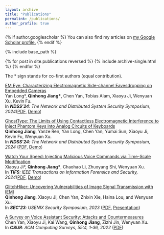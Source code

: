 ```yaml
---
layout: archive
title: "Publications"
permalink: /publications/
author_profile: true
---
```


{% if author.googlescholar %}
  You can also find my articles on <u><a href="{{author.googlescholar}}">my Google Scholar profile</a>.</u>
{% endif %}

{% include base_path %}

{% for post in site.publications reversed %}
  {% include archive-single.html %}
{% endfor %}

The \* sign stands for co-first authors (equal contribution).

[EM Eye: Characterizing Electromagnetic Side-channel Eavesdropping on Embedded Cameras](https://www.ndss-symposium.org/ndss-paper/em-eye-characterizing-electromagnetic-side-channel-eavesdropping-on-embedded-cameras/)<br/>
Yan Long\*, <strong>Qinhong Jiang\*</strong>, Chen Yan, Tobias Alam, Xiaoyu Ji, Wenyuan Xu, Kevin Fu.<br/>
In <em><strong>NDSS’24</strong>: The Network and Distributed System Security Symposium, 2024</em>([PDF](https://www.ndss-symposium.org/wp-content/uploads/2024-552-paper.pdf), [Demo](https://emeyeattack.github.io/Website/)) <br/>


[GhostType: The Limits of Using Contactless Electromagnetic Interference to Inject Phantom Keys into Analog Circuits of Keyboards](https://www.ndss-symposium.org/ndss-paper/ghosttype-the-limits-of-using-contactless-electromagnetic-interference-to-inject-phantom-keys-into-analog-circuits-of-keyboards/)<br/>
<strong>Qinhong Jiang</strong>, Yanze Ren, Yan Long, Chen Yan, Yumai Sun, Xiaoyu Ji, Kevin Fu, Wenyuan Xu.<br/>
In <em><strong>NDSS’24</strong>: The Network and Distributed System Security Symposium, 2024</em> ([PDF](https://www.ndss-symposium.org/wp-content/uploads/2024-15-paper.pdf), [Demo](https://sites.google.com/view/ghosttype-demo))<br/>


[Watch Your Speed: Injecting Malicious Voice Commands via Time-Scale Modification](https://ieeexplore.ieee.org/abstract/document/10387471)<br/>
Xiaoyu Ji\*, <strong>Qinhong Jiang\*</strong>, Chaohao Li, Zhuoyang Shi, Wenyuan Xu.<br/>
In <em><strong>TIFS</strong>:  IEEE Transactions on Information Forensics and Security, 2024</em>([PDF](hhttps://ieeexplore.ieee.org/stamp/stamp.jsp?tp=&arnumber=10387471), [Demo](https://sites.google.com/view/tsmae)) <br/>

[GlitchHiker: Uncovering Vulnerabilities of Image Signal Transmission with IEMI](https://www.usenix.org/conference/usenixsecurity23/presentation/jiang-qinhong)<br/>
<strong>Qinhong Jiang</strong>, Xiaoyu Ji, Chen Yan, Zhixin Xie, Haina Lou, and Wenyuan Xu.<br/>
In <em><strong>SEC'23</strong>: USENIX Security Symposium, 2023</em> ([PDF](https://www.usenix.org/system/files/usenixsecurity23-jiang-qinhong.pdf), [Presentation](https://www.youtube.com/watch?v=GIL4h_7k-qg&t=2s&ab_channel=USENIX))<br/>

[A Survey on Voice Assistant Security: Attacks and Countermeasures](https://dl.acm.org/doi/full/10.1145/3527153)<br/>
Chen Yan, Xiaoyu Ji, Kai Wang, <strong>Qinhong Jiang</strong>, Zizhi Jin, Wenyuan Xu.<br/>
In <em><strong>CSUR</strong>: ACM Computing Surveys, 55:4, 1-36, 2022 </em>([PDF](https://dl.acm.org/doi/full/10.1145/3527153))